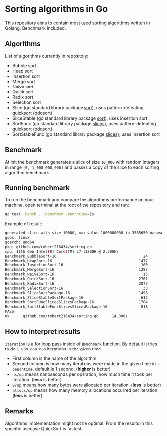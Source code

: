 # Sorting algorithms in Go

This repository aims to contain most used sorting algorithms written in Golang.
Benchmark included.

## Algorithms

List of algorithms currently in repository:

- Bubble sort
- Heap sort
- Insertion sort
- Merge sort
- Naive sort
- Quick sort
- Radix sort
- Selection sort
- Slice (go standard library package [sort](https://pkg.go.dev/sort)), uses pattern-defeating quicksort (pdqsort)
- SliceStable (go standard library package [sort](https://pkg.go.dev/sort)), uses insertion sort
- SortFunc (go standard library package [slices](https://pkg.go.dev/slices)), uses pattern-defeating quicksort (pdqsort)
- SortStableFunc (go standard library package [slices](https://pkg.go.dev/slices)), uses insertion sort

## Benchmark

At init the benchmark generates a slice of size `10_000` with random integers in range `[0, 1_000_000_000]` and passes a copy of the slice to each sorting algorithm benchmark.

## Running benchmark

To run the benchmark and compare the algorithms performance on your machine, open terminal at the root of the repository and run:

```bash
go test -bench . -benchmem -benchtime=1s
```

Example of result:

```bash
generated slice with size 10000, max value 1000000000 in 3565650 nanoseconds / 3 milliseconds
goos: linux
goarch: amd64
pkg: github.com/robert216434/sorting-go
cpu: 11th Gen Intel(R) Core(TM) i7-11800H @ 2.30GHz
Benchmark_BubbleSort-16                                       24          49411287 ns/op           81920 B/op          1 allocs/op
Benchmark_HeapSort-16                                       1477            769568 ns/op           81920 B/op          1 allocs/op
Benchmark_InsertionSort-16                                   100          10590063 ns/op           81920 B/op          1 allocs/op
Benchmark_MergeSort-16                                      1287            883163 ns/op         1194630 B/op      10000 allocs/op
Benchmark_NaiveSort-16                                        15          71454223 ns/op           81920 B/op          1 allocs/op
Benchmark_QuickSort-16                                      2761            429635 ns/op           81920 B/op          1 allocs/op
Benchmark_RadixSort-16                                      2077            545182 ns/op          819201 B/op         10 allocs/op
Benchmark_SelectionSort-16                                    33          34204185 ns/op           81920 B/op          1 allocs/op
Benchmark_SliceSortPackage-16                               1496            811720 ns/op           81976 B/op          3 allocs/op
Benchmark_SliceStableSortPackage-16                          612           1967478 ns/op           81976 B/op          3 allocs/op
Benchmark_SortFuncSlicesSlicesPackage-16                    1784            683641 ns/op           81920 B/op          1 allocs/op
Benchmark_SortStableFuncSlicesSlicesPackage-16               818           1420863 ns/op           81920 B/op          1 allocs/op
PASS
ok      github.com/robert216434/sorting-go      14.808s
```

## How to interpret results

`iteration` is a for loop pass inside of `Benchmark` function. By default it tries to do `1_000_000_000` iterations in the given time.

- First column is the name of the algorithm
- Second column is how many iterations were made in the given time in `-benchtime`, default is 1 second. (**higher** is better)
- `ns/op` means nanoseconds per operation, how much time it took per iteration. (**less** is better)
- `B/op` means how many bytes were allocated per iteration. (**less** is better)
- `allocs/op` means how many memory allocations occurred per iteration. (**less** is better)

## Remarks

Algorithms implementation might not be optimal. From the results in this specific usecase QuickSort is fastest.
